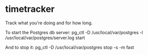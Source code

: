 timetracker
===========

Track what you're doing and for how long.

To start the Postgres db server:
pg_ctl -D /usr/local/var/postgres -l /usr/local/var/postgres/server.log start

And to stop it:
pg_ctl -D /usr/local/var/postgres stop -s -m fast 
